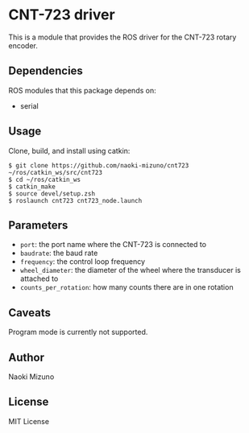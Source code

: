 # CNT-723 driver

This is a module that provides the ROS driver for the CNT-723 rotary encoder.

## Dependencies

ROS modules that this package depends on:

- serial

## Usage

Clone, build, and install using catkin:

```
$ git clone https://github.com/naoki-mizuno/cnt723 ~/ros/catkin_ws/src/cnt723
$ cd ~/ros/catkin_ws
$ catkin_make
$ source devel/setup.zsh
$ roslaunch cnt723 cnt723_node.launch
```

## Parameters

- `port`: the port name where the CNT-723 is connected to
- `baudrate`: the baud rate
- `frequency`: the control loop frequency
- `wheel_diameter`: the diameter of the wheel where the transducer is attached
  to
- `counts_per_rotation`: how many counts there are in one rotation

## Caveats

Program mode is currently not supported.

## Author

Naoki Mizuno

## License

MIT License
